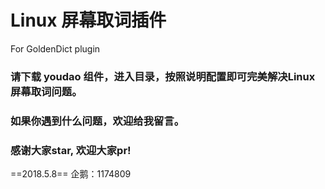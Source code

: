 # Linux 屏幕取词插件
For GoldenDict plugin

### 请下载 youdao 组件，进入目录，按照说明配置即可完美解决Linux 屏幕取词问题。
### 如果你遇到什么问题，欢迎给我留言。
### 感谢大家star, 欢迎大家pr!

==2018.5.8== 企鹅：1174809
